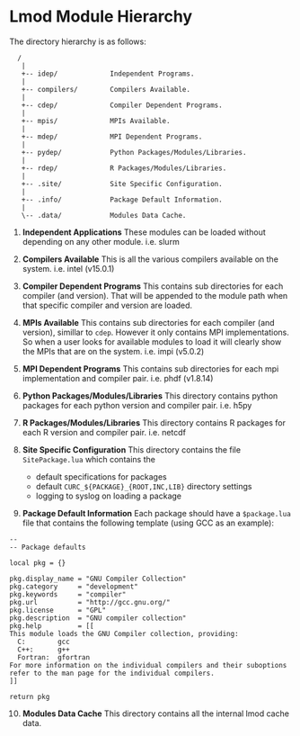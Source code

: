 # Lmod Module Hierarchy

The directory hierarchy is as follows:

```
  /
   |
   +-- idep/             Independent Programs.
   |
   +-- compilers/        Compilers Available.
   |
   +-- cdep/             Compiler Dependent Programs.
   |
   +-- mpis/             MPIs Available.
   |
   +-- mdep/             MPI Dependent Programs.
   |
   +-- pydep/            Python Packages/Modules/Libraries.
   |
   +-- rdep/             R Packages/Modules/Libraries.
   |
   +-- .site/            Site Specific Configuration.
   |
   +-- .info/            Package Default Information.
   |
   \-- .data/            Modules Data Cache.
```

1. **Independent Applications**
   These modules can be loaded without depending on any other module.
   i.e. slurm

2. **Compilers Available**
   This is all the various compilers available on the system.
   i.e. intel (v15.0.1)

3. **Compiler Dependent Programs**
   This contains sub directories for each compiler (and version). That
   will be appended to the module path when that specific compiler and
   version are loaded. 

4. **MPIs Available**
   This contains sub directories for each compiler (and version), simillar
   to `cdep`. However it only contains MPI implementations. So when a user
   looks for available modules to load it will clearly show the MPIs that
   are on the system.
   i.e. impi (v5.0.2)

5. **MPI Dependent Programs**
   This contains sub directories for each mpi implementation and compiler pair.
   i.e. phdf (v1.8.14)

6. **Python Packages/Modules/Libraries**
   This directory contains python packages for each python version and compiler pair.
   i.e. h5py
 
7. **R Packages/Modules/Libraries**
   This directory contains R packages for each R version and compiler pair.
   i.e. netcdf

8. **Site Specific Configuration**
   This directory contains the file `SitePackage.lua` which contains the
   + default specifications for packages 
   + default `CURC_${PACKAGE}_{ROOT,INC,LIB}` directory settings
   + logging to syslog on loading a package

9. **Package Default Information**
   Each package should have a `$package.lua` file that contains the following
   template (using GCC as an example):
```
--
-- Package defaults

local pkg = {}

pkg.display_name = "GNU Compiler Collection"
pkg.category     = "development"
pkg.keywords     = "compiler"
pkg.url          = "http://gcc.gnu.org/"
pkg.license      = "GPL"
pkg.description  = "GNU compiler collection"
pkg.help         = [[
This module loads the GNU Compiler collection, providing:
  C:        gcc
  C++:      g++
  Fortran:  gfortran
For more information on the individual compilers and their suboptions
refer to the man page for the individual compilers.
]]

return pkg
```

10. **Modules Data Cache**
    This directory contains all the internal lmod cache data. 
